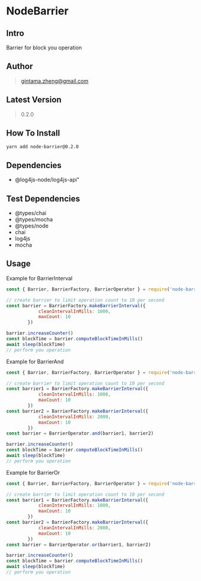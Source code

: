 # NodeBarrier

## Intro

Barrier for block you operation

## Author

> gintama.zheng@gmail.com

## Latest Version

> 0.2.0

## How To Install

```shell
yarn add node-barrier@0.2.0
```

## Dependencies

- @log4js-node/log4js-api"

## Test Dependencies

- @types/chai
- @types/mocha
- @types/node
- chai
- log4js
- mocha

## Usage

Example for BarrierInterval

```javascript
const { Barrier, BarrierFactory, BarrierOperator } = require('node-barrier')

// create barrier to limit operation count to 10 per second
const barrier = BarrierFactory.makeBarrierInterval({
            cleanIntervalInMills: 1000,
            maxCount: 10
        })

barrier.increaseCounter()
const blockTime = barrier.computeBlockTimeInMills()
await sleep(blockTime)
// perform you operation

```

Example for BarrierAnd

```javascript
const { Barrier, BarrierFactory, BarrierOperator } = require('node-barrier')

// create barrier to limit operation count to 10 per second
const barrier1 = BarrierFactory.makeBarrierInterval({
            cleanIntervalInMills: 1000,
            maxCount: 10
        })
const barrier2 = BarrierFactory.makeBarrierInterval({
            cleanIntervalInMills: 2000,
            maxCount: 10
        })
const barrier = BarrierOperator.and(barrier1, barrier2)

barrier.increaseCounter()
const blockTime = barrier.computeBlockTimeInMills()
await sleep(blockTime)
// perform you operation

```

Example for BarrierOr

```javascript
const { Barrier, BarrierFactory, BarrierOperator } = require('node-barrier')

// create barrier to limit operation count to 10 per second
const barrier1 = BarrierFactory.makeBarrierInterval({
            cleanIntervalInMills: 1000,
            maxCount: 10
        })
const barrier2 = BarrierFactory.makeBarrierInterval({
            cleanIntervalInMills: 2000,
            maxCount: 10
        })
const barrier = BarrierOperator.or(barrier1, barrier2)

barrier.increaseCounter()
const blockTime = barrier.computeBlockTimeInMills()
await sleep(blockTime)
// perform you operation

```